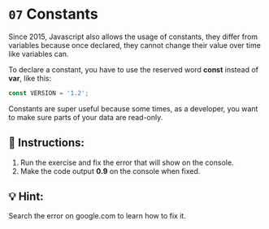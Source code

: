 # `07` Constants

Since 2015, Javascript also allows the usage of constants, they differ from variables because once declared, they cannot change their value over time like variables can.

To declare a constant, you have to use the reserved word **const** instead of **var**, like this:

```Javascript
const VERSION = '1.2';
```

Constants are super useful because some times, as a developer, you want to make sure parts of your data are read-only.


## 📝 Instructions:

1. Run the exercise and fix the error that will show on the console.
2. Make the code output **0.9** on the console when fixed.

## 💡 Hint:

Search the error on google.com to learn how to fix it.
